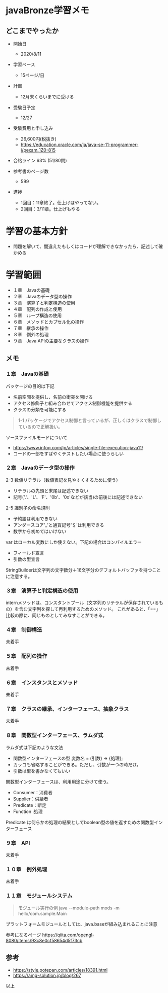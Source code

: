 javaBronze学習メモ
=================

## どこまでやったか

* 開始日
  * 2020/8/11

* 学習ペース
  * 15ページ/日

* 計画
  * 12月末くらいまでに受ける

* 受験日予定
  * 12/27

* 受験費用と申し込み
  * 26,600円(税抜き)
  * https://education.oracle.com/ja/java-se-11-programmer-i/pexam_1Z0-815

* 合格ライン 63% (51/80問)

* 参考書のページ数
  * 599


* 進捗
  * 1回目：11章終了。仕上げはやってない。
  * 2回目：3/11章。仕上げもやる

# 学習の基本方針

* 問題を解いて、間違えたもしくはコードが理解できなかったら、記述して確かめる

# 学習範囲

* １章　Javaの基礎
* ２章　Javaのデータ型の操作
* ３章　演算子と判定構造の使用
* ４章　配列の作成と使用
* ５章　ループ構造の使用
* ６章　メソッドとカプセル化の操作
* ７章　継承の操作
* ８章　例外の処理
* ９章　Java APIの主要なクラスの操作

## メモ

### １章　Javaの基礎

パッケージの目的は下記
* 名前空間を提供し、名前の衝突を開ける
* アクセス修飾子と組み合わせてアクセス制御機能を提供する
* クラスの分類を可能にする

> 1-1 パッケージでアクセス制御と言っているが、正しくはクラスで制御しているので正解扱い。

ソースファイルモードについて
* https://www.infoq.com/jp/articles/single-file-execution-java11/
* コードの一部をすばやくテストしたい場合に使うらしい

### ２章　Javaのデータ型の操作

2-3 数値リテラル（数値表記を見やすくするために使う）
* リテラルの先頭と末尾は記述できない
* 記号('.'、'L'、'F'、'0b'、'0x'などが該当)の前後には記述できない

2-5 識別子の命名規則
* 予約語は利用できない
* アンダースコア'_'と通貨記号'＄'は利用できる
* 数字から初めてはいけない

var はローカル変数にしか使えない。下記の場合はコンパイルエラー
* フィールド宣言
* 引数の型宣言

StringBuilderは文字列の文字数分＋16文字分のデフォルトバッファを持つことに注意する。

### ３章　演算子と判定構造の使用

internメソッドは、コンスタントプール（文字列のリテラルが保存されているもの）を含む文字列を探して再利用するためのメソッド。
これがあると、「==」比較の際に、同じものとしてみなすことができる。

### ４章　制御構造

未着手

### ５章　配列の操作

未着手

### ６章　インスタンスとメソッド

未着手

### ７章　クラスの継承、インターフェース、抽象クラス

未着手

### ８章　関数型インターフェース、ラムダ式

ラムダ式は下記のような文法
* 関数型インターフェースの型 変数名 = (引数) -> {処理};
* カッコも省略することができる。ただし、引数が一つの時だけ。
* 引数は型を書かなくてもいい

関数型インターフェースは、利用用途に分けて使う。
* Consumer：消費者
* Supplier：供給者
* Predicate：断定
* Function :処理

Predicate は何らかの処理の結果としてboolean型の値を返すための関数型インターフェース

### ９章　API

未着手

### １０章　例外処理

未着手

### １１章　モジュールシステム

> モジュール実行の例
> java --module-path mods -m hello/com.sample.Main

プラットフォームモジュールとしては、java.baseが組み込まれることに注意

参考になるページ
https://qiita.com/opengl-8080/items/93c8e0cf58654d5f73cb

## 参考
* https://style.potepan.com/articles/18391.html
* https://amg-solution.jp/blog/267

以上